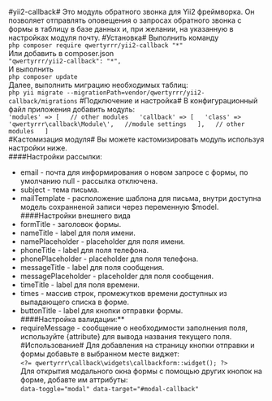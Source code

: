#yii2-callback#
Это модуль обратного звонка для Yii2 фреймворка. Он позволяет отправлять оповещения о запросах обратного звонка с формы в таблицу в базе данных и, при желании, на указанную в настройках модуля почту.
#Установка#
Выполнить команду  
`php composer require qwertyrrr/yii2-callback "*"`  
Или добавить в composer.json  
`"qwertyrrr/yii2-callback": "*",`  
И выполнить  
`php composer update`  
Далее, выполнить миграцию необходимых таблиц:  
`php yii migrate --migrationPath=vendor/qwertyrrr/yii2-callback/migrations`
#Подключение и настройка#
В конфигурационный файл приложения добавить модуль:  
`
'modules' => [  
		// other modules  
        'callback' => [  
            'class' => 'qwertyrrr\callback\Module\',  
            //module settings  
        ],  
        // other modules  
]  
`  
#Кастомизация модуля#
Вы можете кастомизировать модуль используя настройки ниже.  
####Настройки рассылки:
* email - почта для информирования о новом запросе с формы, по умолчанию null - рассылка отключена.  
* subject - тема письма.  
* mailTemplate - расположение шаблона для письма, внутри доступна модель сохранненой записи через переменную $model.  
####Настройки внешнего вида
* formTitle - заголовок формы.  
* nameTitle - label для поля имени.  
* namePlaceholder - placeholder для поля имени.  
* phoneTitle - label для поля телефона.  
* phonePlaceholder - placeholder для поля телефона.  
* messageTitle - label для поля сообщения.  
* messagePlaceholder - placeholder для поля сообщения.  
* timeTitle - label для поля времени.  
* times - массив строк, промежутков времени доступных из выпадающего списка в форме.  
* buttonTitle - label для кнопки отправки формы.  
####Настройка валидации:**  
* requireMessage - сообщение о необходимости заполнения поля, используйте {attribute} для вывода названия текущего поля.  
#Использование#
Для добавления на страницу кнопки отправки и формы добавьте в выбранном месте виджет:  
`<?= qwertyrrr\callback\widgets\callbackform::widget(); ?>`  
Для открытия модального окна формы с помощью других кнопок на форме, добавте им аттрибуты:  
`data-toggle="modal" data-target="#modal-callback"`